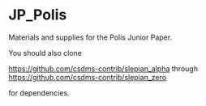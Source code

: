 # JP_Polis

Materials and supplies for the Polis Junior Paper.

You should also clone

https://github.com/csdms-contrib/slepian_alpha
through
https://github.com/csdms-contrib/slepian_zero

for dependencies.

